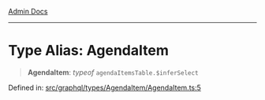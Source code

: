 [Admin Docs](/)

***

# Type Alias: AgendaItem

> **AgendaItem**: *typeof* `agendaItemsTable.$inferSelect`

Defined in: [src/graphql/types/AgendaItem/AgendaItem.ts:5](https://github.com/Suyash878/talawa-api/blob/4657139c817cb5935454def8fb620b05175365a9/src/graphql/types/AgendaItem/AgendaItem.ts#L5)
